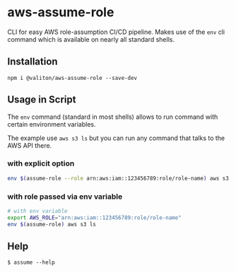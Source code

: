 # aws-assume-role

CLI for easy AWS role-assumption CI/CD pipeline.
Makes use of the `env` cli command which is available on nearly all standard shells.

## Installation

`npm i @valiton/aws-assume-role --save-dev`

## Usage in Script

The `env` command (standard in most shells) allows to run command with certain environment
variables.

The example use `aws s3 ls` but you can run any command that talks to the AWS API there.

### with explicit option

```sh
env $(assume-role --role arn:aws:iam::123456789:role/role-name) aws s3 ls
```

### with role passed via env variable
```sh
# with env variable
export AWS_ROLE="arn:aws:iam::123456789:role/role-name"
env $(assume-role) aws s3 ls
```

## Help

```
$ assume --help
```

